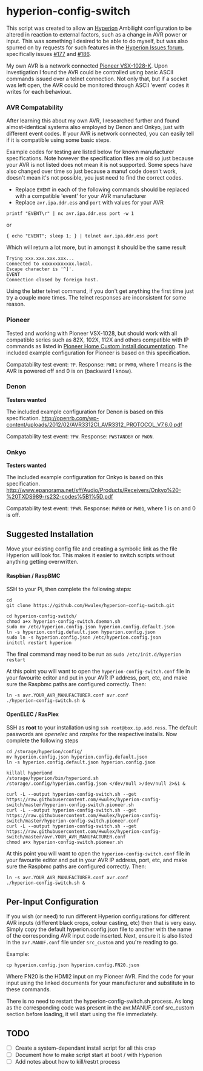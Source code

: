 
hyperion-config-switch
======================

This script was created to allow an [Hyperion](https://github.com/tvdzwan/hyperion/) Ambilight configuration to be altered in reaction to external factors, such as a change in AVR power or input. This was something I desired to be able to do myself, but was also spurred on by requests for such features in the [Hyperion Issues forum](), specifically issues [#177](https://github.com/tvdzwan/hyperion/issues/177) and [#186](https://github.com/tvdzwan/hyperion/issues/186).

My own AVR is a network connected [Pioneer VSX-1028-K](www.pioneerelectronics.ca/POCEN/Home/AV-Receivers/FutureShop/VSX-1028-K). Upon investigation I found the AVR could be controlled using basic ASCII commands issued over a telnet connection. Not only that, but if a socket was left open, the AVR could be monitored through ASCII 'event' codes it writes for each behaviour.

### AVR Compatability

After learning this about my own AVR, I researched further and found almost-identical systems also employed by Denon and Onkyo, just with different event codes. If your AVR is network connected, you can easily tell if it is compatible using some basic steps.

Example codes for testing are listed below for known manufacturer specifications. Note however the specification files are old so just because your AVR is not listed does not mean it is not supported. Some specs have also changed over time so just because a manuf code doesn't work, doesn't mean it's not possible, you just need to find the correct codes.

- Replace `EVENT` in each of the following commands should be replaced with a compatible 'event' for your AVR manufacturer
- Replace `avr.ipa.ddr.ess` and `port` with values for your AVR


`printf "EVENT\r" | nc avr.ipa.ddr.ess port -w 1`

or

`{ echo "EVENT"; sleep 1; } | telnet avr.ipa.ddr.ess port`

Which will return a lot more, but in amongst it should be the same result

```
Trying xxx.xxx.xxx.xxx...
Connected to xxxxxxxxxxxx.local.
Escape character is '^]'.
EVENT
Connection closed by foreign host.
```

Using the latter telnet command, if you don't get anything the first time just try a couple more times. The telnet responses are inconsistent for some reason.

### Pioneer
Tested and working with Pioneer VSX-1028, but should work with all compatible series such as 82X, 102X, 112X and others compatible with IP commands as listed in [Pioneer Home Custom Install documentation]( http://www.pioneerelectronics.com/StaticFiles/PUSA/Files/Home%20Custom%20Install/VSX-1120-K-RS232.PDF). The included example configuration for Pioneer is based on this specification.

Compatability test event: `?P`.
Response: `PWR1` or `PWR0`, where 1 means is the AVR is powered off and 0 is on (backward I know).


### Denon
**Testers wanted**

The included example configuration for Denon is based on this specification.
http://openrb.com/wp-content/uploads/2012/02/AVR3312CI_AVR3312_PROTOCOL_V7.6.0.pdf

Compatability test event: `?PW`.
Response: `PWSTANDBY` or `PWON`.


### Onkyo
**Testers wanted**

The included example configuration for Onkyo is based on this specification.
http://www.epanorama.net/sff/Audio/Products/Receivers/Onkyo%20-%20TXDS989-rs232-codes%5B1%5D.pdf

Compatability test event: `?PWR`.
Response: `PWR00` or `PW01`, where 1 is on and 0 is off.


## Suggested Installation

Move your existing config file and creating a symbolic link as the file Hyperion will look for. This makes it easier to switch scripts without anything getting overwritten.

#### Raspbian / RaspBMC

SSH to your Pi, then complete the following steps:

```
cd
git clone https://github.com/Hwulex/hyperion-config-switch.git

cd hyperion-config-switch/
chmod a+x hyperion-config-switch.daemon.sh
sudo mv /etc/hyperion.config.json hyperion.config.default.json
ln -s hyperion.config.default.json hyperion.config.json
sudo ln -s hyperion.config.json /etc/hyperion.config.json
initctl restart hyperion
```
The final command may need to be run as `sudo /etc/init.d/hyperion restart`

At this point you will want to open the `hyperion-config-switch.conf` file in your favourite editor and put in your AVR IP address, port, etc, and make sure the Raspbmc paths are configured correctly. Then:
```
ln -s avr.YOUR_AVR_MANUFACTURER.conf avr.conf
./hyperion-config-switch.sh &
```

#### OpenELEC / RasPlex

SSH as **root** to your installation using `ssh root@box.ip.add.ress`. The default passwords are _openelec_ and _rasplex_ for the respective installs. Now complete the following steps

```
cd /storage/hyperion/config/
mv hyperion.config.json hyperion.config.default.json
ln -s hyperion.config.default.json hyperion.config.json

killall hyperiond
/storage/hyperion/bin/hyperiond.sh /storage/.config/hyperion.config.json </dev/null >/dev/null 2>&1 &

curl -L --output hyperion-config-switch.sh --get https://raw.githubusercontent.com/Hwulex/hyperion-config-switch/master/hyperion-config-switch.pioneer.sh
curl -L --output hyperion-config-switch.sh --get https://raw.githubusercontent.com/Hwulex/hyperion-config-switch/master/hyperion-config-switch.pioneer.conf
curl -L --output hyperion-config-switch.sh --get https://raw.githubusercontent.com/Hwulex/hyperion-config-switch/master/avr.YOUR_AVR_MANUFACTURER.conf
chmod a+x hyperion-config-switch.pioneer.sh
```
At this point you will want to open the `hyperion-config-switch.conf` file in your favourite editor and put in your AVR IP address, port, etc, and make sure the Raspbmc paths are configured correctly. Then:
```
ln -s avr.YOUR_AVR_MANUFACTURER.conf avr.conf
./hyperion-config-switch.sh &
```

## Per-Input Configuration

If you wish (or need) to run different Hyperion configurations for different AVR inputs (different black crops, colour casting, etc) then that is very easy. Simply copy the default hyperion.config.json file to another with the name of the corresponding AVR input code inserted. Next, ensure it is also listed in the `avr.MANUF.conf` file under `src_custom` and you're reading to go.

Example:
````
cp hyperion.config.json hyperion.config.FN20.json
````
Where FN20 is the HDMI2 input on my Pioneer AVR. Find the code for your input using the linked documents for your manufacturer and substitute in to these commands.

There is no need to restart the hyperion-config-switch.sh process. As long as the corresponding code was present in the avr.MANUF.conf src_custom section before loading, it will start using the file immediately.


## TODO

- [ ] Create a system-dependant install script for all this crap
- [ ] Document how to make script start at boot / with Hyperion
- [ ] Add notes about how to kill/restrt process
